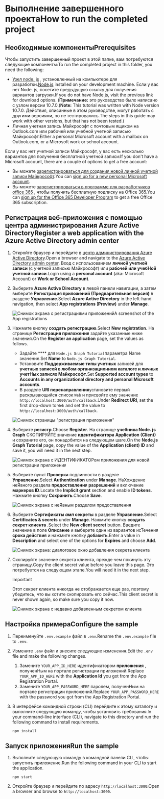 # <a name="how-to-run-the-completed-project"></a><span data-ttu-id="f493b-101">Выполнение завершенного проекта</span><span class="sxs-lookup"><span data-stu-id="f493b-101">How to run the completed project</span></span>

## <a name="prerequisites"></a><span data-ttu-id="f493b-102">Необходимые компоненты</span><span class="sxs-lookup"><span data-stu-id="f493b-102">Prerequisites</span></span>

<span data-ttu-id="f493b-103">Чтобы запустить завершенный проект в этой папке, вам потребуются следующие компоненты:</span><span class="sxs-lookup"><span data-stu-id="f493b-103">To run the completed project in this folder, you need the following:</span></span>

- <span data-ttu-id="f493b-104">[Узел node. js](https://nodejs.org) , установленный на компьютере для разработки.</span><span class="sxs-lookup"><span data-stu-id="f493b-104">[Node.js](https://nodejs.org) installed on your development machine.</span></span> <span data-ttu-id="f493b-105">Если у вас нет Node. js, посетите предыдущую ссылку для получения вариантов загрузки.</span><span class="sxs-lookup"><span data-stu-id="f493b-105">If you do not have Node.js, visit the previous link for download options.</span></span> <span data-ttu-id="f493b-106">(**Примечание:** это руководство было написано с узлом версии 10.7.0.</span><span class="sxs-lookup"><span data-stu-id="f493b-106">(**Note:** This tutorial was written with Node version 10.7.0.</span></span> <span data-ttu-id="f493b-107">Действия, описанные в этом руководстве, могут работать с другими версиями, но не тестировались.</span><span class="sxs-lookup"><span data-stu-id="f493b-107">The steps in this guide may work with other versions, but that has not been tested.)</span></span>
- <span data-ttu-id="f493b-108">Личная учетная запись Майкрософт с почтовым ящиком на Outlook.com или рабочей или учебной учетной записью Майкрософт.</span><span class="sxs-lookup"><span data-stu-id="f493b-108">Either a personal Microsoft account with a mailbox on Outlook.com, or a Microsoft work or school account.</span></span>

<span data-ttu-id="f493b-109">Если у вас нет учетной записи Майкрософт, у вас есть несколько вариантов для получения бесплатной учетной записи:</span><span class="sxs-lookup"><span data-stu-id="f493b-109">If you don't have a Microsoft account, there are a couple of options to get a free account:</span></span>

- <span data-ttu-id="f493b-110">Вы можете [зарегистрироваться для создания новой личной учетной записи Майкрософт](https://signup.live.com/signup?wa=wsignin1.0&rpsnv=12&ct=1454618383&rver=6.4.6456.0&wp=MBI_SSL_SHARED&wreply=https://mail.live.com/default.aspx&id=64855&cbcxt=mai&bk=1454618383&uiflavor=web&uaid=b213a65b4fdc484382b6622b3ecaa547&mkt=E-US&lc=1033&lic=1).</span><span class="sxs-lookup"><span data-stu-id="f493b-110">You can [sign up for a new personal Microsoft account](https://signup.live.com/signup?wa=wsignin1.0&rpsnv=12&ct=1454618383&rver=6.4.6456.0&wp=MBI_SSL_SHARED&wreply=https://mail.live.com/default.aspx&id=64855&cbcxt=mai&bk=1454618383&uiflavor=web&uaid=b213a65b4fdc484382b6622b3ecaa547&mkt=E-US&lc=1033&lic=1).</span></span>
- <span data-ttu-id="f493b-111">Вы можете [зарегистрироваться в программе для разработчиков office 365](https://developer.microsoft.com/office/dev-program) , чтобы получить бесплатную подписку на Office 365.</span><span class="sxs-lookup"><span data-stu-id="f493b-111">You can [sign up for the Office 365 Developer Program](https://developer.microsoft.com/office/dev-program) to get a free Office 365 subscription.</span></span>

## <a name="register-a-web-application-with-the-azure-active-directory-admin-center"></a><span data-ttu-id="f493b-112">Регистрация веб-приложения с помощью центра администрирования Azure Active Directory</span><span class="sxs-lookup"><span data-stu-id="f493b-112">Register a web application with the Azure Active Directory admin center</span></span>

1. <span data-ttu-id="f493b-113">Откройте браузер и перейдите в [центр администрирования Azure Active Directory](https://aad.portal.azure.com).</span><span class="sxs-lookup"><span data-stu-id="f493b-113">Open a browser and navigate to the [Azure Active Directory admin center](https://aad.portal.azure.com).</span></span> <span data-ttu-id="f493b-114">Вход с использованием **личной учетной записи** (с учетной записью Майкрософт) или **рабочей или учебНой учетной записи**.</span><span class="sxs-lookup"><span data-stu-id="f493b-114">Login using a **personal account** (aka: Microsoft Account) or **Work or School Account**.</span></span>

1. <span data-ttu-id="f493b-115">Выберите **Azure Active Directory** в левой панели навигации, а затем выберите **Регистрация приложений (Предварительная версия)** в разделе **Управление**.</span><span class="sxs-lookup"><span data-stu-id="f493b-115">Select **Azure Active Directory** in the left-hand navigation, then select **App registrations (Preview)** under **Manage**.</span></span>

    ![<span data-ttu-id="f493b-116">Снимок экрана с регистрациями приложений</span><span class="sxs-lookup"><span data-stu-id="f493b-116">A screenshot of the App registrations</span></span> ](/tutorial/images/aad-portal-app-registrations.png)

1. <span data-ttu-id="f493b-117">Нажмите кнопку **создать регистрацию**.</span><span class="sxs-lookup"><span data-stu-id="f493b-117">Select **New registration**.</span></span> <span data-ttu-id="f493b-118">На странице **Регистрация приложения** задайте указанные ниже значения.</span><span class="sxs-lookup"><span data-stu-id="f493b-118">On the **Register an application** page, set the values as follows.</span></span>

    - <span data-ttu-id="f493b-119">Задайте \*\*\*\* для `Node.js Graph Tutorial`параметра Name значение.</span><span class="sxs-lookup"><span data-stu-id="f493b-119">Set **Name** to `Node.js Graph Tutorial`.</span></span>
    - <span data-ttu-id="f493b-120">Установите **Поддерживаемые типы учетных** записей для **учетных записей в любом организационном каталоге и личных учетНых записях Майкрософт**.</span><span class="sxs-lookup"><span data-stu-id="f493b-120">Set **Supported account types** to **Accounts in any organizational directory and personal Microsoft accounts**.</span></span>
    - <span data-ttu-id="f493b-121">В разделе **URI перенаправления**установите первый раскрывающийся список `Web` и присвойте ему значение `http://localhost:3000/auth/callback`.</span><span class="sxs-lookup"><span data-stu-id="f493b-121">Under **Redirect URI**, set the first drop-down to `Web` and set the value to `http://localhost:3000/auth/callback`.</span></span>

    ![Снимок страницы "регистрация приложения"](/tutorial/images/aad-register-an-app.png)

1. <span data-ttu-id="f493b-123">Выберите **регистр**.</span><span class="sxs-lookup"><span data-stu-id="f493b-123">Choose **Register**.</span></span> <span data-ttu-id="f493b-124">На странице **учебника Node. js Graph** СКОПИРУЙТЕ значение **идентификатора Application (Client)** и сохраните его, он понадобится на следующем шаге.</span><span class="sxs-lookup"><span data-stu-id="f493b-124">On the **Node.js Graph Tutorial** page, copy the value of the **Application (client) ID** and save it, you will need it in the next step.</span></span>

    ![Снимок экрана с ИДЕНТИФИКАТОРом приложения для новой регистрации приложения](/tutorial/images/aad-application-id.png)

1. <span data-ttu-id="f493b-126">Выберите пункт **Проверка** подлинности в разделе **Управление**.</span><span class="sxs-lookup"><span data-stu-id="f493b-126">Select **Authentication** under **Manage**.</span></span> <span data-ttu-id="f493b-127">НаХождение неЯвного раздела **предоставления разрешений** и включение **маркеров ID**.</span><span class="sxs-lookup"><span data-stu-id="f493b-127">Locate the **Implicit grant** section and enable **ID tokens**.</span></span> <span data-ttu-id="f493b-128">Нажмите кнопку **Сохранить**.</span><span class="sxs-lookup"><span data-stu-id="f493b-128">Choose **Save**.</span></span>

    ![Снимок экрана с неЯвным разделом предоставления](/tutorial/images/aad-implicit-grant.png)

1. <span data-ttu-id="f493b-130">Выберите **Сертификаты _амп_ секреты** в разделе **Управление**.</span><span class="sxs-lookup"><span data-stu-id="f493b-130">Select **Certificates & secrets** under **Manage**.</span></span> <span data-ttu-id="f493b-131">Нажмите кнопку **создать секрет клиента** .</span><span class="sxs-lookup"><span data-stu-id="f493b-131">Select the **New client secret** button.</span></span> <span data-ttu-id="f493b-132">Введите значение в поле **Описание** и выберите один из вариантов исТечения **срока действия** и нажмите кнопку **добавить**.</span><span class="sxs-lookup"><span data-stu-id="f493b-132">Enter a value in **Description** and select one of the options for **Expires** and choose **Add**.</span></span>

    ![Снимок экрана: диалоговое окно добавления секрета клиента](/tutorial/images/aad-new-client-secret.png)

1. <span data-ttu-id="f493b-134">Скопируйте значение секрета клиента, прежде чем покинуть эту страницу.</span><span class="sxs-lookup"><span data-stu-id="f493b-134">Copy the client secret value before you leave this page.</span></span> <span data-ttu-id="f493b-135">Это потребуется на следующем этапе.</span><span class="sxs-lookup"><span data-stu-id="f493b-135">You will need it in the next step.</span></span>

    > [!IMPORTANT]
    > <span data-ttu-id="f493b-136">Этот секрет клиента никогда не отображается еще раз, поэтому убедитесь, что вы хотите скопировать его сейчас.</span><span class="sxs-lookup"><span data-stu-id="f493b-136">This client secret is never shown again, so make sure you copy it now.</span></span>

    ![Снимок экрана с недавно добавленным секретом клиента](/tutorial/images/aad-copy-client-secret.png)

## <a name="configure-the-sample"></a><span data-ttu-id="f493b-138">Настройка примера</span><span class="sxs-lookup"><span data-stu-id="f493b-138">Configure the sample</span></span>

1. <span data-ttu-id="f493b-139">Переименуйте `.env.example` файл в `.env`.</span><span class="sxs-lookup"><span data-stu-id="f493b-139">Rename the `.env.example` file to `.env`.</span></span>
1. <span data-ttu-id="f493b-140">Измените `.env` файл и внесите следующие изменения.</span><span class="sxs-lookup"><span data-stu-id="f493b-140">Edit the `.env` file and make the following changes.</span></span>
    1. <span data-ttu-id="f493b-141">Замените `YOUR_APP_ID_HERE` идентификатором **приложения** , полученНым на портале регистрации приложений.</span><span class="sxs-lookup"><span data-stu-id="f493b-141">Replace `YOUR_APP_ID_HERE` with the **Application Id** you got from the App Registration Portal.</span></span>
    1. <span data-ttu-id="f493b-142">Замените `YOUR_APP_PASSWORD_HERE` паролем, полученНым на портале регистрации приложений.</span><span class="sxs-lookup"><span data-stu-id="f493b-142">Replace `YOUR_APP_PASSWORD_HERE` with the password you got from the App Registration Portal.</span></span>
1. <span data-ttu-id="f493b-143">В интерфейсе командной строки (CLI) перейдите к этому каталогу и выполните следующую команду, чтобы установить требования.</span><span class="sxs-lookup"><span data-stu-id="f493b-143">In your command-line interface (CLI), navigate to this directory and run the following command to install requirements.</span></span>

    ```Shell
    npm install
    ```

## <a name="run-the-sample"></a><span data-ttu-id="f493b-144">Запуск приложения</span><span class="sxs-lookup"><span data-stu-id="f493b-144">Run the sample</span></span>

1. <span data-ttu-id="f493b-145">Выполните следующую команду в командной панели CLI, чтобы запустить приложение.</span><span class="sxs-lookup"><span data-stu-id="f493b-145">Run the following command in your CLI to start the application.</span></span>

    ```Shell
    npm start
    ```

1. <span data-ttu-id="f493b-146">Откройте браузер и перейдите по адресу `http://localhost:3000`.</span><span class="sxs-lookup"><span data-stu-id="f493b-146">Open a browser and browse to `http://localhost:3000`.</span></span>